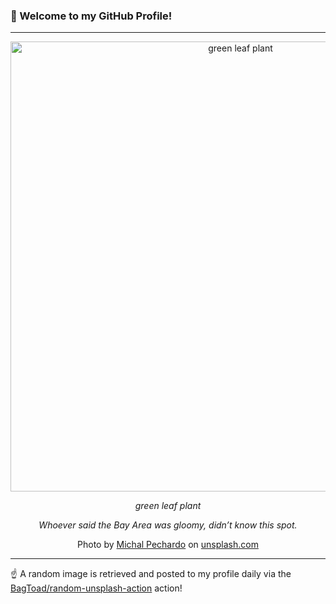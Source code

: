 ### 👋 Welcome to my GitHub Profile!

----

<div align="center">
  <img width="720" src="https://images.unsplash.com/photo-1528223688719-f0a7d37a3fed?crop=entropy&cs=tinysrgb&fit=max&fm=jpg&ixid=M3w1NTI0OTR8MHwxfHJhbmRvbXx8fHx8fHx8fDE3MDczNzI1ODN8&ixlib=rb-4.0.3&q=80&w=1080" alt="green leaf plant">
  
  <em>green leaf plant</em>
  
  <em>Whoever said the Bay Area was gloomy, didn’t know this spot.</em>
  
  Photo by [Michal Pechardo](https://mpechardo.smugmug.com/) on [unsplash.com](https://unsplash.com/)
</div>

----

☝️ A random image is retrieved and posted to my profile daily via the [BagToad/random-unsplash-action](https://github.com/BagToad/random-unsplash-action) action!
